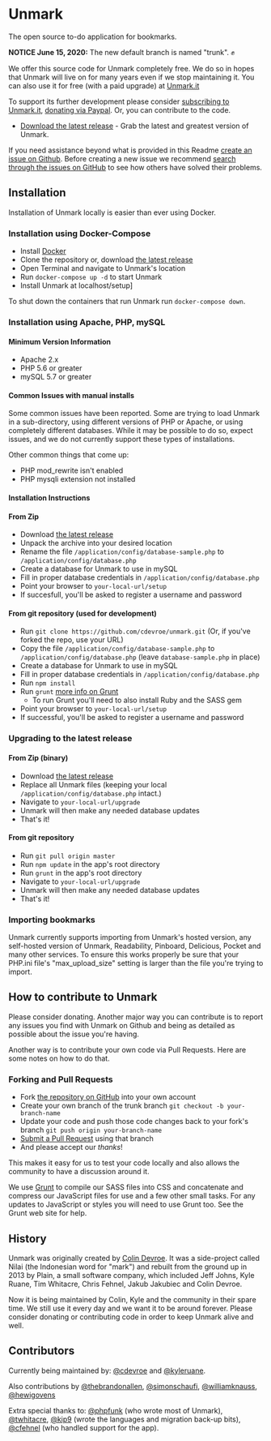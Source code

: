 Unmark
============

The open source to-do application for bookmarks.

**NOTICE June 15, 2020:** The new default branch is named "trunk". ✊

We offer this source code for Unmark completely free. We do so in hopes that Unmark will live on for many years even if we stop maintaining it. You can also use it for free (with a paid upgrade) at [Unmark.it](https://unmark.it/)

To support its further development please consider [subscribing to Unmark.it](https://unmark.it/), [donating via Paypal](https://www.paypal.com/cgi-bin/webscr?cmd=_s-xclick&hosted_button_id=XSYNN4MGM826N). Or, you can contribute to the code.

- [Download the latest release](https://github.com/cdevroe/unmark/releases) - Grab the latest and greatest version of Unmark.

If you need assistance beyond what is provided in this Readme [create an issue on Github](https://github.com/cdevroe/unmark/issues). Before creating a new issue we recommend [search through the issues on GitHub](https://github.com/cdevroe/unmark/issues) to see how others have solved their problems.


## Installation

Installation of Unmark locally is easier than ever using Docker.

### Installation using Docker-Compose

- Install [Docker](http://docker.com/)
- Clone the repository or, download [the latest release](https://github.com/cdevroe/unmark/releases)
- Open Terminal and navigate to Unmark's location
- Run `docker-compose up -d` to start Unmark
- Install Unmark at localhost/setup]

To shut down the containers that run Unmark run `docker-compose down`.

### Installation using Apache, PHP, mySQL

#### Minimum Version Information

- Apache 2.x
- PHP 5.6 or greater
- mySQL 5.7 or greater

#### Common Issues with manual installs

Some common issues have been reported. Some are trying to load Unmark in a sub-directory, using different versions of PHP or Apache, or using completely different databases. While it may be possible to do so, expect issues, and we do not currently support these types of installations.

Other common things that come up:
- PHP mod_rewrite isn't enabled
- PHP mysqli extension not installed

#### Installation Instructions

#### From Zip
- Download [the latest release](https://github.com/cdevroe/unmark/releases)
- Unpack the archive into your desired location
- Rename the file `/application/config/database-sample.php` to `/application/config/database.php`
- Create a database for Unmark to use in mySQL
- Fill in proper database credentials in `/application/config/database.php`
- Point your browser to `your-local-url/setup`
- If succesfull, you'll be asked to register a username and password

#### From git repository (used for development)
- Run `git clone https://github.com/cdevroe/unmark.git` (Or, if you've forked the repo, use your URL)
- Copy the file `/application/config/database-sample.php` to `/application/config/database.php` (leave `database-sample.php` in place)
- Create a database for Unmark to use in mySQL
- Fill in proper database credentials in `/application/config/database.php`
- Run `npm install`
- Run `grunt` [more info on Grunt](http://gruntjs.com/)
    - To run Grunt you'll need to also install Ruby and the SASS gem
- Point your browser to `your-local-url/setup`
- If successful, you'll be asked to register a username and password

### Upgrading to the latest release

#### From Zip (binary)
- Download [the latest release](https://github.com/cdevroe/unmark/releases)
- Replace all Unmark files (keeping your local `/application/config/database.php` intact.)
- Navigate to `your-local-url/upgrade`
- Unmark will then make any needed database updates
- That's it!

#### From git repository
- Run `git pull origin master`
- Run `npm update` in the app's root directory
- Run `grunt` in the app's root directory
- Navigate to `your-local-url/upgrade`
- Unmark will then make any needed database updates
- That's it!

### Importing bookmarks

Unmark currently supports importing from Unmark's hosted version, any self-hosted version of Unmark, Readability, Pinboard, Delicious, Pocket and many other services. To ensure this works properly be sure that your PHP.ini file's "max_upload_size" setting is larger than the file you're trying to import.

## How to contribute to Unmark

Please consider donating. Another major way you can contribute is to report any issues you find with Unmark on Github and being as detailed as possible about the issue you're having.

Another way is to contribute your own code via Pull Requests. Here are some notes on how to do that.

### Forking and Pull Requests

- Fork [the repository on GitHub](https://github.com/cdevroe/unmark/) into your own account
- Create your own branch of the trunk branch `git checkout -b your-branch-name`
- Update your code and push those code changes back to your fork's branch `git push origin your-branch-name`
- [Submit a Pull Request](https://github.com/cdevroe/unmark/pulls) using that branch
- And please accept our _thanks_!

This makes it easy for us to test your code locally and also allows the community to have a discussion around it.

We use [Grunt](http://gruntjs.com/) to compile our SASS files into CSS and concatenate and compress our JavaScript files for use and a few other small tasks. For any updates to JavaScript or styles you will need to use Grunt too. See the Grunt web site for help.

## History

Unmark was originally created by [Colin Devroe](http://cdevroe.com/). It was a side-project called Nilai (the Indonesian word for "mark") and rebuilt from the ground up in 2013 by Plain, a small software company, which included Jeff Johns, Kyle Ruane, Tim Whitacre, Chris Fehnel, Jakub Jakubiec and Colin Devroe.

Now it is being maintained by Colin, Kyle and the community in their spare time. We still use it every day and we want it to be around forever. Please consider donating or contributing code in order to keep Unmark alive and well.

## Contributors

Currently being maintained by: [@cdevroe](https://github.com/cdevroe) and [@kyleruane](https://github.com/kyleruane).

Also contributions by [@thebrandonallen](https://github.com/thebrandonallen), [@simonschaufi](https://github.com/simonschaufi), [@williamknauss](https://github.com/williamknauss), [@hewigovens](https://github.com/hewigovens)

Extra special thanks to: [@phpfunk](https://github.com/phpfunk) (who wrote most of Unmark), [@twhitacre](https://github.com/twhitacre), [@kip9](https://github.com/kip9) (wrote the languages and migration back-up bits), [@cfehnel](https://github.com/cfehnel) (who handled support for the app).
